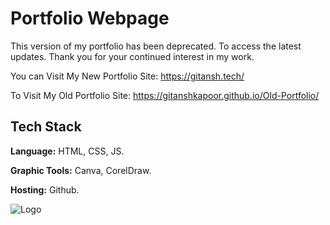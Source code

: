 # Portfolio Webpage

This version of my portfolio has been deprecated. To access the latest updates. Thank you for your continued interest in my work.

You can Visit My New Portfolio Site: https://gitansh.tech/

To Visit My Old Portfolio Site: https://gitanshkapoor.github.io/Old-Portfolio/


## Tech Stack

**Language:** HTML, CSS, JS.

**Graphic Tools:** Canva, CorelDraw.

**Hosting:** Github.


![Logo](https://assets-global.website-files.com/5e39e095596498a8b9624af1/5ffca6e3e0d8ad9231cc2af6_Portfolio-course---final.png)
